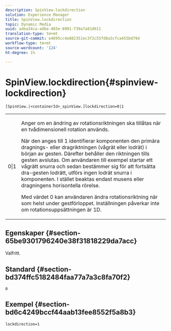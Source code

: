 ```yaml
---
description: SpinView.lockdirection
solution: Experience Manager
title: SpinView.lockdirection
topic: Dynamic Media
uuid: adea34ca-adbe-465e-8991-f39a7a81d611
translation-type: tm+mt
source-git-commit: e4695cc4e882351ec3f2c55fd8a3cfca455bd79d
workflow-type: tm+mt
source-wordcount: '124'
ht-degree: 1%

---
```



# SpinView.lockdirection{#spinview-lockdirection}

`[SpinView.|<containerId>_spinView.]lockdirection=0|1`

<table id="table_18D47E7C6A2D4D68B94225CB621D5F7C"> 
 <tbody> 
  <tr> 
   <td colname="col1"> <p> <span class="codeph"> 0|1  </span> </p> </td> 
   <td colname="col2"> <p> Anger om en ändring av rotationsriktningen ska tillåtas när en tvådimensionell rotation används. </p> <p>När den anges till <span class="codeph"> 1 </span> identifierar komponenten den primära dragnings- eller dragriktningen (vågrät eller lodrät) i början av gesten. Därefter behåller den riktningen tills gesten avslutas. Om användaren till exempel startar ett vågrätt snurra och sedan bestämmer sig för att fortsätta dra-gesten lodrätt, utförs ingen lodrät snurra i komponenten. I stället beaktas endast musens eller dragningens horisontella rörelse. </p> <p>Med värdet <span class="codeph"> 0 </span> kan användaren ändra rotationsriktning när som helst under gestförloppet. Inställningen påverkar inte om rotationsuppsättningen är 1D. </p> </td> 
  </tr> 
 </tbody> 
</table>

## Egenskaper {#section-65be9301796240e38f31818229da7acc}

Valfritt.

## Standard {#section-bd374ffc5182484faa77a7a3c8fa70f2}

`0`

## Exempel {#section-bd6c4249bccf44aab13fee8552f5a8b3}

`lockdirection=1`
